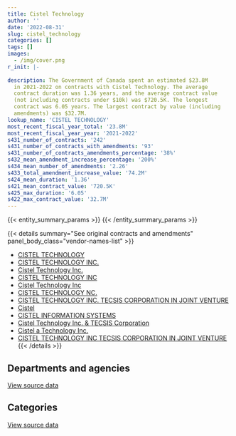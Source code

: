 ```yaml
---
title: Cistel Technology
author: ''
date: '2022-08-31'
slug: cistel_technology
categories: []
tags: []
images:
  - /img/cover.png
r_init: |-
  
description: The Government of Canada spent an estimated $23.8M
  in 2021-2022 on contracts with Cistel Technology. The average
  contract duration was 1.36 years, and the average contract value
  (not including contracts under $10k) was $720.5K. The longest
  contract was 6.05 years. The largest contract by value (including
  amendments) was $32.7M.
lookup_name: 'CISTEL TECHNOLOGY'
most_recent_fiscal_year_total: '23.8M'
most_recent_fiscal_year_year: '2021-2022'
s431_number_of_contracts: '242'
s431_number_of_contracts_with_amendments: '93'
s431_number_of_contracts_amendments_percentage: '38%'
s432_mean_amendment_increase_percentage: '200%'
s434_mean_number_of_amendments: '2.26'
s433_total_amendment_increase_value: '74.2M'
s424_mean_duration: '1.36'
s421_mean_contract_value: '720.5K'
s425_max_duration: '6.05'
s422_max_contract_value: '32.7M'
---
```


<script src="/rmarkdown-libs/htmlwidgets/htmlwidgets.js"></script>
<link href="/rmarkdown-libs/datatables-css/datatables-crosstalk.css" rel="stylesheet" />
<script src="/rmarkdown-libs/datatables-binding/datatables.js"></script>
<script src="/rmarkdown-libs/jquery/jquery-3.6.0.min.js"></script>
<link href="/rmarkdown-libs/dt-core-bootstrap/css/dataTables.bootstrap.min.css" rel="stylesheet" />
<link href="/rmarkdown-libs/dt-core-bootstrap/css/dataTables.bootstrap.extra.css" rel="stylesheet" />
<script src="/rmarkdown-libs/dt-core-bootstrap/js/jquery.dataTables.min.js"></script>
<script src="/rmarkdown-libs/dt-core-bootstrap/js/dataTables.bootstrap.min.js"></script>
<link href="/rmarkdown-libs/crosstalk/css/crosstalk.min.css" rel="stylesheet" />
<script src="/rmarkdown-libs/crosstalk/js/crosstalk.min.js"></script>
<script src="/rmarkdown-libs/htmlwidgets/htmlwidgets.js"></script>
<link href="/rmarkdown-libs/datatables-css/datatables-crosstalk.css" rel="stylesheet" />
<script src="/rmarkdown-libs/datatables-binding/datatables.js"></script>
<script src="/rmarkdown-libs/jquery/jquery-3.6.0.min.js"></script>
<link href="/rmarkdown-libs/dt-core-bootstrap/css/dataTables.bootstrap.min.css" rel="stylesheet" />
<link href="/rmarkdown-libs/dt-core-bootstrap/css/dataTables.bootstrap.extra.css" rel="stylesheet" />
<script src="/rmarkdown-libs/dt-core-bootstrap/js/jquery.dataTables.min.js"></script>
<script src="/rmarkdown-libs/dt-core-bootstrap/js/dataTables.bootstrap.min.js"></script>
<link href="/rmarkdown-libs/crosstalk/css/crosstalk.min.css" rel="stylesheet" />
<script src="/rmarkdown-libs/crosstalk/js/crosstalk.min.js"></script>

{{< entity_summary_params >}}
{{< /entity_summary_params >}}

{{< details summary="See original contracts and amendments" panel_body_class="vendor-names-list" >}}
- [CISTEL TECHNOLOGY](https://search.open.canada.ca/en/ct/?sort=contract_value_f%20desc&page=1&search_text=%22CISTEL%20TECHNOLOGY%22)
- [CISTEL TECHNOLOGY INC.](https://search.open.canada.ca/en/ct/?sort=contract_value_f%20desc&page=1&search_text=%22CISTEL%20TECHNOLOGY%20INC.%22)
- [Cistel Technology Inc.](https://search.open.canada.ca/en/ct/?sort=contract_value_f%20desc&page=1&search_text=%22Cistel%20Technology%20Inc.%22)
- [CISTEL TECHNOLOGY INC](https://search.open.canada.ca/en/ct/?sort=contract_value_f%20desc&page=1&search_text=%22CISTEL%20TECHNOLOGY%20INC%22)
- [Cistel Technology Inc](https://search.open.canada.ca/en/ct/?sort=contract_value_f%20desc&page=1&search_text=%22Cistel%20Technology%20Inc%22)
- [CISTEL TECHNOLOGY NC.](https://search.open.canada.ca/en/ct/?sort=contract_value_f%20desc&page=1&search_text=%22CISTEL%20TECHNOLOGY%20NC.%22)
- [CISTEL TECHNOLOGY INC. TECSIS CORPORATION IN JOINT VENTURE](https://search.open.canada.ca/en/ct/?sort=contract_value_f%20desc&page=1&search_text=%22CISTEL%20TECHNOLOGY%20INC.%20TECSIS%20CORPORATION%20IN%20JOINT%20VENTURE%22)
- [Cistel](https://search.open.canada.ca/en/ct/?sort=contract_value_f%20desc&page=1&search_text=%22Cistel%22)
- [CISTEL INFORMATION SYSTEMS](https://search.open.canada.ca/en/ct/?sort=contract_value_f%20desc&page=1&search_text=%22CISTEL%20INFORMATION%20SYSTEMS%22)
- [Cistel Technology Inc. & TECSIS Corporation](https://search.open.canada.ca/en/ct/?sort=contract_value_f%20desc&page=1&search_text=%22Cistel%20Technology%20Inc.%20%26%20TECSIS%20Corporation%22)
- [Cistel a Technology Inc.](https://search.open.canada.ca/en/ct/?sort=contract_value_f%20desc&page=1&search_text=%22Cistel%20a%20Technology%20Inc.%22)
- [CISTEL TECHNOLOGY INC TECSIS CORPORATION IN JOINT VENTURE](https://search.open.canada.ca/en/ct/?sort=contract_value_f%20desc&page=1&search_text=%22CISTEL%20TECHNOLOGY%20INC%20TECSIS%20CORPORATION%20IN%20JOINT%20VENTURE%22)
{{< /details >}}

## Departments and agencies

<div id="htmlwidget-1" style="width:100%;height:auto;" class="datatables html-widget"></div>
<script type="application/json" data-for="htmlwidget-1">{"x":{"style":"bootstrap","filter":"none","vertical":false,"data":[["<a href=\"/departments/aafc-aac/\">Agriculture and Agri-Food Canada<\/a>","<a href=\"/departments/atssc-scdata/\">Administrative Tribunals Support Service of Canada<\/a>","<a href=\"/departments/cas-satj/\">Courts Administration Service<\/a>","<a href=\"/departments/cbsa-asfc/\">Canada Border Services Agency<\/a>","<a href=\"/departments/cfia-acia/\">Canadian Food Inspection Agency<\/a>","<a href=\"/departments/chrc-ccdp/\">Canadian Human Rights Commission<\/a>","<a href=\"/departments/cic/\">Immigration, Refugees and Citizenship Canada<\/a>","<a href=\"/departments/cics-scic/\">Canadian Intergovernmental Conference Secretariat<\/a>","<a href=\"/departments/cihr-irsc/\">Canadian Institutes of Health Research<\/a>","<a href=\"/departments/cnsc-ccsn/\">Canadian Nuclear Safety Commission<\/a>","<a href=\"/departments/cpc-cpp/\">Civilian Review and Complaints Commission for the RCMP<\/a>","<a href=\"/departments/crtc/\">Canadian Radio-television and Telecommunications Commission<\/a>","<a href=\"/departments/csc-scc/\">Correctional Service of Canada<\/a>","<a href=\"/departments/csps-efpc/\">Canada School of Public Service<\/a>","<a href=\"/departments/dfatd-maecd/\">Global Affairs Canada<\/a>","<a href=\"/departments/dfo-mpo/\">Fisheries and Oceans Canada<\/a>","<a href=\"/departments/dnd-mdn/\">National Defence<\/a>","<a href=\"/departments/ec/\">Environment and Climate Change Canada<\/a>","<a href=\"/departments/elections/\">Elections Canada<\/a>","<a href=\"/departments/esdc-edsc/\">Employment and Social Development Canada<\/a>","<a href=\"/departments/fin/\">Department of Finance Canada<\/a>","<a href=\"/departments/hc-sc/\">Health Canada<\/a>","<a href=\"/departments/ic/\">Innovation, Science and Economic Development Canada<\/a>","<a href=\"/departments/ijc-cmi/\">International Joint Commission<\/a>","<a href=\"/departments/infc/\">Infrastructure Canada<\/a>","<a href=\"/departments/irb-cisr/\">Immigration and Refugee Board of Canada<\/a>","<a href=\"/departments/jus/\">Department of Justice Canada<\/a>","<a href=\"/departments/lac-bac/\">Library and Archives Canada<\/a>","<a href=\"/departments/nrc-cnrc/\">National Research Council Canada<\/a>","<a href=\"/departments/nrcan-rncan/\">Natural Resources Canada<\/a>","<a href=\"/departments/oag-bvg/\">Office of the Auditor General of Canada<\/a>","<a href=\"/departments/ocl-cal/\">Office of the Commissioner of Lobbying of Canada<\/a>","<a href=\"/departments/osgg-bsgg/\">Office of the Secretary to the Governor General<\/a>","<a href=\"/departments/pc/\">Parks Canada<\/a>","<a href=\"/departments/phac-aspc/\">Public Health Agency of Canada<\/a>","<a href=\"/departments/ps-sp/\">Public Safety Canada<\/a>","<a href=\"/departments/pwgsc-tpsgc/\">Public Services and Procurement Canada<\/a>","<a href=\"/departments/rcmp-grc/\">Royal Canadian Mounted Police<\/a>","<a href=\"/departments/ssc-spc/\">Shared Services Canada<\/a>","<a href=\"/departments/statcan/\">Statistics Canada<\/a>","<a href=\"/departments/tbs-sct/\">Treasury Board of Canada Secretariat<\/a>"],[605775.26,1611809.14,null,11331.7,null,23987.64,155219.4,null,5299.59,323498.09,null,951659.17,11497524.44,null,138545.13,458609.94,null,37786.63,16344.96,24763.32,594758.26,4886613.8,533615.37,10331.98,null,14767.19,28386.68,null,1088000.11,639165.49,109216.46,null,null,null,null,1732.97,null,398899.34,97051.49,null,null],[189840,2105002.73,24860,null,null,null,234534.81,null,10775.82,375283.39,43921,3555249.96,11594835.7,null,288093.89,745675.1,null,131713.38,null,47657.06,503252.71,5726183.03,83536.69,15424.34,null,88603.13,33899.28,null,1673830.63,1302559.54,400624.12,null,15572.81,105777,null,22652.43,680751.8,792668.23,124656.43,null,383952.55],[177616.47,1518029.02,null,null,9091.98,null,null,null,null,374258.02,null,977143.52,11497524.44,null,null,512637.51,156871.87,null,null,39995.02,501877.71,5699776.08,207857.81,15950.61,null,141238.52,27442.77,13278.49,1841210.46,1282982.87,442266.87,null,null,null,null,null,1114235,885560.36,45502.36,82485.48,921991.33],[254598.77,250642.39,400642.28,null,23206.81,null,null,17651.79,null,361134.94,41629.2,320540.18,4815308.77,39091.5,39493.5,260097.49,89115.01,null,null,1944656.34,150933.36,6472478.76,173244.55,16379.64,64406.53,790773.69,null,703817.52,1991815.78,1430788.59,442266.87,31347.76,null,null,39832.5,null,1114235,481295.68,34289.77,34731.54,921991.33]],"container":"<table class=\"table table-striped table-hover row-border order-column display\">\n  <thead>\n    <tr>\n      <th>Department<\/th>\n      <th>2018-2019<\/th>\n      <th>2019-2020<\/th>\n      <th>2020-2021<\/th>\n      <th>2021-2022<\/th>\n    <\/tr>\n  <\/thead>\n<\/table>","options":{"order":[[4,"desc"]],"pageLength":10,"autoWidth":true,"columnDefs":[{"targets":1,"render":"function(data, type, row, meta) {\n    return type !== 'display' ? data : DTWidget.formatCurrency(data, \"$\", 2, 3, \",\", \".\", true, null);\n  }"},{"targets":2,"render":"function(data, type, row, meta) {\n    return type !== 'display' ? data : DTWidget.formatCurrency(data, \"$\", 2, 3, \",\", \".\", true, null);\n  }"},{"targets":3,"render":"function(data, type, row, meta) {\n    return type !== 'display' ? data : DTWidget.formatCurrency(data, \"$\", 2, 3, \",\", \".\", true, null);\n  }"},{"targets":4,"render":"function(data, type, row, meta) {\n    return type !== 'display' ? data : DTWidget.formatCurrency(data, \"$\", 2, 3, \",\", \".\", true, null);\n  }"},{"width":"16%","targets":[1,2,3,4]},{"className":"dt-right","targets":[1,2,3,4]}],"orderClasses":false}},"evals":["options.columnDefs.0.render","options.columnDefs.1.render","options.columnDefs.2.render","options.columnDefs.3.render"],"jsHooks":[]}</script>
<p class="text-right">
<a href="https://github.com/GoC-Spending/contracts-data/tree/main/data/out/vendors/cistel_technology/summary_by_fiscal_year_by_department.csv" class="source-data-link btn btn-link">View source data</a>
</p>

## Categories

<div id="htmlwidget-2" style="width:100%;height:auto;" class="datatables html-widget"></div>
<script type="application/json" data-for="htmlwidget-2">{"x":{"style":"bootstrap","filter":"none","vertical":false,"data":[["<a href=\"/categories/other/\">(Other)<\/a>","<a href=\"/categories/facilities_and_construction/\">Facilities and construction<\/a>","<a href=\"/categories/defence/\">Defence<\/a>","<a href=\"/categories/professional_services/\">Professional services<\/a>","<a href=\"/categories/information_technology/\">Information technology<\/a>","<a href=\"/categories/human_capital/\">Human capital<\/a>"],[null,null,null,2292730.35,21971963.17,null],[102107.6,null,null,3333360.85,27865919.15,null],[145016.62,null,156871.87,3978597.3,24206338.75,null],[0,0,89115.01,5443128.68,18193046.6,27147.53]],"container":"<table class=\"table table-striped table-hover row-border order-column display\">\n  <thead>\n    <tr>\n      <th>Category<\/th>\n      <th>2018-2019<\/th>\n      <th>2019-2020<\/th>\n      <th>2020-2021<\/th>\n      <th>2021-2022<\/th>\n    <\/tr>\n  <\/thead>\n<\/table>","options":{"order":[[4,"desc"]],"dom":"t","pageLength":30,"autoWidth":true,"columnDefs":[{"targets":1,"render":"function(data, type, row, meta) {\n    return type !== 'display' ? data : DTWidget.formatCurrency(data, \"$\", 2, 3, \",\", \".\", true, null);\n  }"},{"targets":2,"render":"function(data, type, row, meta) {\n    return type !== 'display' ? data : DTWidget.formatCurrency(data, \"$\", 2, 3, \",\", \".\", true, null);\n  }"},{"targets":3,"render":"function(data, type, row, meta) {\n    return type !== 'display' ? data : DTWidget.formatCurrency(data, \"$\", 2, 3, \",\", \".\", true, null);\n  }"},{"targets":4,"render":"function(data, type, row, meta) {\n    return type !== 'display' ? data : DTWidget.formatCurrency(data, \"$\", 2, 3, \",\", \".\", true, null);\n  }"},{"width":"16%","targets":[1,2,3,4]},{"className":"dt-right","targets":[1,2,3,4]}],"orderClasses":false,"lengthMenu":[10,25,30,50,100]}},"evals":["options.columnDefs.0.render","options.columnDefs.1.render","options.columnDefs.2.render","options.columnDefs.3.render"],"jsHooks":[]}</script>
<p class="text-right">
<a href="https://github.com/GoC-Spending/contracts-data/tree/main/data/out/vendors/cistel_technology/summary_by_fiscal_year_by_category.csv" class="source-data-link btn btn-link">View source data</a>
</p>
